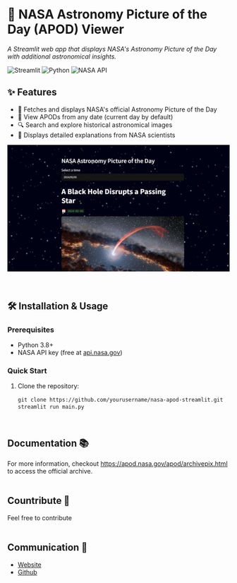 # 🌌 NASA Astronomy Picture of the Day (APOD) Viewer

*A Streamlit web app that displays NASA's Astronomy Picture of the Day with additional astronomical insights.*

![Streamlit](https://img.shields.io/badge/Streamlit-FF4B4B?style=for-the-badge&logo=Streamlit&logoColor=white)
![Python](https://img.shields.io/badge/Python-3776AB?style=for-the-badge&logo=python&logoColor=white)
![NASA API](https://img.shields.io/badge/NASA_API-0B3D91?style=for-the-badge&logo=nasa&logoColor=white)

## ✨ Features

- 🚀 Fetches and displays NASA's official Astronomy Picture of the Day
- 📅 View APODs from any date (current day by default)
- 🔍 Search and explore historical astronomical images
- 📝 Displays detailed explanations from NASA scientists

![banner.png](.thumbnail/banner.png)


<br>

## 🛠️ Installation & Usage

### Prerequisites
- Python 3.8+
- NASA API key (free at [api.nasa.gov](https://api.nasa.gov))

### Quick Start
1. Clone the repository:
   ```
   git clone https://github.com/yourusername/nasa-apod-streamlit.git
   streamlit run main.py
   ```

<br>

## Documentation 📚
For more information, checkout https://apod.nasa.gov/apod/archivepix.html to access the official archive.
<br><br>


## Countribute 🤝
Feel free to contribute
<br><br>


## Communication 💌
* [Website](https://www.pariya-tavangar.ir)
* [Github](https://github.com/Ptavangar)
